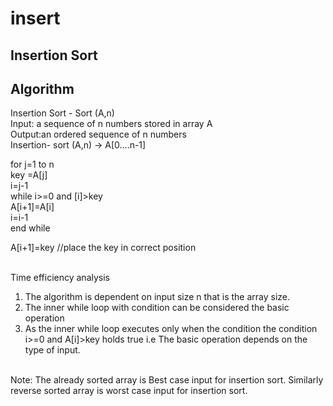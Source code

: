 # insert
<h2>Insertion Sort</h2>
<h2>Algorithm</h2>
Insertion Sort - Sort (A,n)<br>
Input: a sequence of n numbers stored in array A<br>
Output:an ordered sequence of n numbers <br>
Insertion- sort (A,n) -> A[0....n-1]<br>

for j=1 to n <br>
key =A[j]<br>
i=j-1<br>
while i>=0 and [i]>key<br>
A[i+1]=A[i]<br>
i=i-1<br>
end while <br>

A[i+1]=key //place the key in correct position <br><br>


Time efficiency analysis<br>
1. The algorithm is dependent on input size n that is the array size.<br>
2. The inner while loop with condition can be considered the basic operation<br>
3. As the inner while loop executes only when the condition the condition i>=0 and A[i]>key holds true i.e The basic operation depends on the type of input.<br> 

<br>
Note: The already sorted array is Best case input for insertion sort. Similarly reverse sorted array is worst case input for insertion sort. <br>


